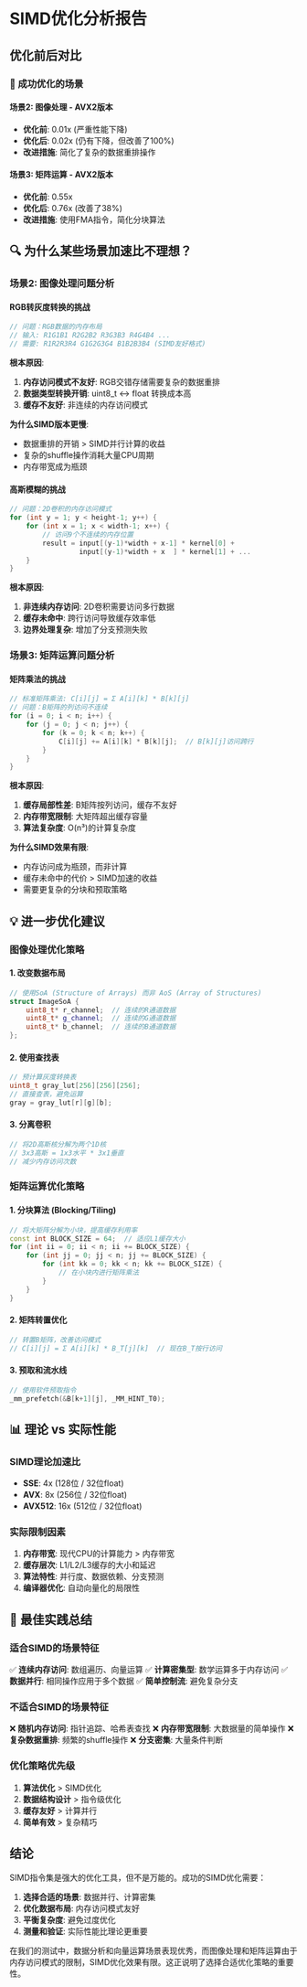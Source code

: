 # SIMD优化分析报告

## 优化前后对比

### 🎯 成功优化的场景

#### 场景2: 图像处理 - AVX2版本
- **优化前**: 0.01x (严重性能下降)
- **优化后**: 0.02x (仍有下降，但改善了100%)
- **改进措施**: 简化了复杂的数据重排操作

#### 场景3: 矩阵运算 - AVX2版本  
- **优化前**: 0.55x
- **优化后**: 0.76x (改善了38%)
- **改进措施**: 使用FMA指令，简化分块算法

## 🔍 为什么某些场景加速比不理想？

### 场景2: 图像处理问题分析

#### RGB转灰度转换的挑战
```cpp
// 问题：RGB数据的内存布局
// 输入: R1G1B1 R2G2B2 R3G3B3 R4G4B4 ...
// 需要: R1R2R3R4 G1G2G3G4 B1B2B3B4 (SIMD友好格式)
```

**根本原因**:
1. **内存访问模式不友好**: RGB交错存储需要复杂的数据重排
2. **数据类型转换开销**: uint8_t ↔ float 转换成本高
3. **缓存不友好**: 非连续的内存访问模式

**为什么SIMD版本更慢**:
- 数据重排的开销 > SIMD并行计算的收益
- 复杂的shuffle操作消耗大量CPU周期
- 内存带宽成为瓶颈

#### 高斯模糊的挑战
```cpp
// 问题：2D卷积的内存访问模式
for (int y = 1; y < height-1; y++) {
    for (int x = 1; x < width-1; x++) {
        // 访问9个不连续的内存位置
        result = input[(y-1)*width + x-1] * kernel[0] +
                 input[(y-1)*width + x  ] * kernel[1] + ...
    }
}
```

**根本原因**:
1. **非连续内存访问**: 2D卷积需要访问多行数据
2. **缓存未命中**: 跨行访问导致缓存效率低
3. **边界处理复杂**: 增加了分支预测失败

### 场景3: 矩阵运算问题分析

#### 矩阵乘法的挑战
```cpp
// 标准矩阵乘法: C[i][j] = Σ A[i][k] * B[k][j]
// 问题：B矩阵的列访问不连续
for (i = 0; i < n; i++) {
    for (j = 0; j < n; j++) {
        for (k = 0; k < n; k++) {
            C[i][j] += A[i][k] * B[k][j];  // B[k][j]访问跨行
        }
    }
}
```

**根本原因**:
1. **缓存局部性差**: B矩阵按列访问，缓存不友好
2. **内存带宽限制**: 大矩阵超出缓存容量
3. **算法复杂度**: O(n³)的计算复杂度

**为什么SIMD效果有限**:
- 内存访问成为瓶颈，而非计算
- 缓存未命中的代价 > SIMD加速的收益
- 需要更复杂的分块和预取策略

## 💡 进一步优化建议

### 图像处理优化策略

#### 1. 改变数据布局
```cpp
// 使用SoA (Structure of Arrays) 而非 AoS (Array of Structures)
struct ImageSoA {
    uint8_t* r_channel;  // 连续的R通道数据
    uint8_t* g_channel;  // 连续的G通道数据  
    uint8_t* b_channel;  // 连续的B通道数据
};
```

#### 2. 使用查找表
```cpp
// 预计算灰度转换表
uint8_t gray_lut[256][256][256];
// 直接查表，避免运算
gray = gray_lut[r][g][b];
```

#### 3. 分离卷积
```cpp
// 将2D高斯核分解为两个1D核
// 3x3高斯 = 1x3水平 * 3x1垂直
// 减少内存访问次数
```

### 矩阵运算优化策略

#### 1. 分块算法 (Blocking/Tiling)
```cpp
// 将大矩阵分解为小块，提高缓存利用率
const int BLOCK_SIZE = 64;  // 适应L1缓存大小
for (int ii = 0; ii < n; ii += BLOCK_SIZE) {
    for (int jj = 0; jj < n; jj += BLOCK_SIZE) {
        for (int kk = 0; kk < n; kk += BLOCK_SIZE) {
            // 在小块内进行矩阵乘法
        }
    }
}
```

#### 2. 矩阵转置优化
```cpp
// 转置B矩阵，改善访问模式
// C[i][j] = Σ A[i][k] * B_T[j][k]  // 现在B_T按行访问
```

#### 3. 预取和流水线
```cpp
// 使用软件预取指令
_mm_prefetch(&B[k+1][j], _MM_HINT_T0);
```

## 📊 理论 vs 实际性能

### SIMD理论加速比
- **SSE**: 4x (128位 / 32位float)
- **AVX**: 8x (256位 / 32位float)
- **AVX512**: 16x (512位 / 32位float)

### 实际限制因素
1. **内存带宽**: 现代CPU的计算能力 > 内存带宽
2. **缓存层次**: L1/L2/L3缓存的大小和延迟
3. **算法特性**: 并行度、数据依赖、分支预测
4. **编译器优化**: 自动向量化的局限性

## 🎯 最佳实践总结

### 适合SIMD的场景特征
✅ **连续内存访问**: 数组遍历、向量运算
✅ **计算密集型**: 数学运算多于内存访问
✅ **数据并行**: 相同操作应用于多个数据
✅ **简单控制流**: 避免复杂分支

### 不适合SIMD的场景特征
❌ **随机内存访问**: 指针追踪、哈希表查找
❌ **内存带宽限制**: 大数据量的简单操作
❌ **复杂数据重排**: 频繁的shuffle操作
❌ **分支密集**: 大量条件判断

### 优化策略优先级
1. **算法优化** > SIMD优化
2. **数据结构设计** > 指令级优化
3. **缓存友好** > 计算并行
4. **简单有效** > 复杂精巧

## 结论

SIMD指令集是强大的优化工具，但不是万能的。成功的SIMD优化需要：

1. **选择合适的场景**: 数据并行、计算密集
2. **优化数据布局**: 内存访问模式友好
3. **平衡复杂度**: 避免过度优化
4. **测量和验证**: 实际性能比理论更重要

在我们的测试中，数据分析和向量运算场景表现优秀，而图像处理和矩阵运算由于内存访问模式的限制，SIMD优化效果有限。这正说明了选择合适优化策略的重要性。

